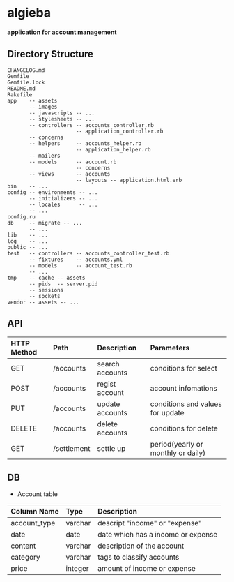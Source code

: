 # algieba

**application for account management**

## Directory Structure

    CHANGELOG.md
    Gemfile
    Gemfile.lock
    README.md
    Rakefile
    app    -- assets
           -- images
           -- javascripts -- ...
           -- stylesheets -- ...
           -- controllers -- accounts_controller.rb
                          -- application_controller.rb
           -- concerns
           -- helpers     -- accounts_helper.rb
                          -- application_helper.rb
           -- mailers
           -- models      -- account.rb
                          -- concerns
           -- views       -- accounts
                          -- layouts -- application.html.erb
    bin    -- ...
    config -- environments -- ...
           -- initializers -- ...
           -- locales      -- ...
           -- ...
    config.ru
    db     -- migrate -- ...
           -- ...
    lib    -- ...
    log    -- ...
    public -- ...
    test   -- controllers -- accounts_controller_test.rb
           -- fixtures    -- accounts.yml
           -- models      -- account_test.rb
           -- ...
    tmp    -- cache -- assets
           -- pids  -- server.pid
           -- sessions
           -- sockets
    vendor -- assets -- ...


## API

|HTTP Method|Path        |Description     |Parameters                         |
|:----------|:-----------|:---------------|:----------------------------------|
|GET        |/accounts   |search accounts |conditions for select              |
|POST       |/accounts   |regist account  |account infomations                |
|PUT        |/accounts   |update accounts |conditions and values for update   |
|DELETE     |/accounts   |delete accounts |conditions for delete              |
|GET        |/settlement |settle up       |period(yearly or monthly or daily) |

## DB

- Account table

|Column Name  |Type    |Description                            |
|:------------|:-------|:--------------------------------------|
|account_type |varchar |descript "income" or "expense"         |
|date         |date    |date which has a income or expense     |
|content      |varchar |description of the account             |
|category     |varchar |tags to classify accounts              |
|price        |integer |amount of income or expense            |
